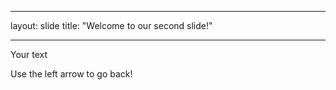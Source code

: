 

---
layout: slide
title: "Welcome to our second slide!"

---

Your text

Use the left arrow to go back!
